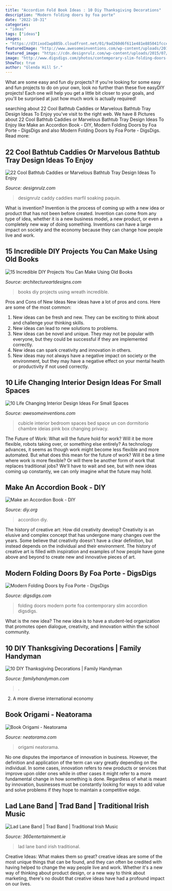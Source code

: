 ```yaml
---
title: "Accordion Fold Book Ideas : 10 Diy Thanksgiving Decorations"
description: "Modern folding doors by foa porte"
date: "2022-10-31"
categories:
- "ideas"
tags: ["ideas"]
images:
- "https://d3tixod1wp885b.cloudfront.net/01/9ad260d6f611e481e885041fcceada/img_2821.jpg"
featuredImage: "http://www.awesomeinventions.com/wp-content/uploads/2014/12/small-cubicle-room.jpg"
featured_image: "https://cdn.designrulz.com/wp-content/uploads/2015/07/bathtub-designrulz-1.jpeg"
image: "http://www.digsdigs.com/photos/contemporary-slim-folding-doors-4.jpg"
ShowToc: true
author: "Glenda Hill Sr."
---
```



What are some easy and fun diy projects?
If you're looking for some easy and fun projects to do on your own, look no further than these five easyDIY projects! Each one will help you get a little bit closer to your goals, and you'll be surprised at just how much work is actually required!

	

		
searching about 22 Cool Bathtub Caddies or Marvelous Bathtub Tray Design Ideas To Enjoy you've visit to the right web. We have 8 Pictures about 22 Cool Bathtub Caddies or Marvelous Bathtub Tray Design Ideas To Enjoy like Make an Accordion Book - DIY, Modern Folding Doors by Foa Porte - DigsDigs and also Modern Folding Doors by Foa Porte - DigsDigs. Read more:
		
    
## 22 Cool Bathtub Caddies Or Marvelous Bathtub Tray Design Ideas To Enjoy

<img loading=lazy src="https://cdn.designrulz.com/wp-content/uploads/2015/07/bathtub-designrulz-1.jpeg" onerror="this.onerror=null;this.src='https://tse1.mm.bing.net/th?id=OIP.RRgGDTZID55DFrGc3vfVhAHaLH&amp;pid=15.1';" alt="22 Cool Bathtub Caddies or Marvelous Bathtub Tray Design Ideas To Enjoy">

_Source: designrulz.com_

>designrulz caddy caddies marfil soaking paquin. 

	

What is invention?
Invention is the process of coming up with a new idea or product that has not been before created. Invention can come from any type of idea, whether it is a new business model, a new product, or even a completely new way of doing something. Inventions can have a large impact on society and the economy because they can change how people live and work.

    
## 15 Incredible DIY Projects You Can Make Using Old Books

<img loading=lazy src="https://www.architectureartdesigns.com/wp-content/uploads/2017/09/15-Incredible-DIY-Projects-You-Can-Make-Using-Old-Books-11.jpg" onerror="this.onerror=null;this.src='https://tse4.mm.bing.net/th?id=OIP.9OfG4NkIE9Vp3XlrUf86WgHaJx&amp;pid=15.1';" alt="15 Incredible DIY Projects You Can Make Using Old Books">

_Source: architectureartdesigns.com_

>books diy projects using wreath incredible. 

	

Pros and Cons of New Ideas
New ideas have a lot of pros and cons. Here are some of the most common:
1. New ideas can be fresh and new. They can be exciting to think about and challenge your thinking skills.
2. New ideas can lead to new solutions to problems.
3. New ideas can be novel and unique. They may not be popular with everyone, but they could be successful if they are implemented correctly.
4. New ideas can spark creativity and innovation in others.
5. New ideas may not always have a negative impact on society or the environment, but they may have a negative effect on your mental health or productivity if not used correctly.

    
## 10 Life Changing Interior Design Ideas For Small Spaces

<img loading=lazy src="http://www.awesomeinventions.com/wp-content/uploads/2014/12/small-cubicle-room.jpg" onerror="this.onerror=null;this.src='https://tse1.mm.bing.net/th?id=OIP.L43zraIPZ1cwqzqW3cMhCgHaLa&amp;pid=15.1';" alt="10 Life Changing Interior Design Ideas For Small Spaces">

_Source: awesomeinventions.com_

>cubicle interior bedroom spaces bed space un con dormitorio chambre ideias pink box changing privacy. 

	

The Future of Work: What will the future hold for work? Will it be more flexible, robots taking over, or something else entirely?
As technology advances, it seems as though work might become less flexible and more automated. But what does this mean for the future of work? Will it be a time where work is more flexible? Or will there be another form of work that replaces traditional jobs? We'll have to wait and see, but with new ideas coming up constantly, we can only imagine what the future may hold.

    
## Make An Accordion Book - DIY

<img loading=lazy src="https://d3tixod1wp885b.cloudfront.net/01/9ad260d6f611e481e885041fcceada/img_2821.jpg" onerror="this.onerror=null;this.src='https://tse1.mm.bing.net/th?id=OIP.zVB7-tP4HjcaP51w2FQ2CAAAAA&amp;pid=15.1';" alt="Make an Accordion Book - DIY">

_Source: diy.org_

>accordion diy. 

	

The history of creative art: How did creativity develop?
Creativity is an elusive and complex concept that has undergone many changes over the years. Some believe that creativity doesn't have a clear definition, but instead depends on the individual and their environment. The history of creative art is filled with inspiration and examples of how people have gone above and beyond to create new and innovative pieces of art.

    
## Modern Folding Doors By Foa Porte - DigsDigs

<img loading=lazy src="http://www.digsdigs.com/photos/contemporary-slim-folding-doors-4.jpg" onerror="this.onerror=null;this.src='https://tse1.mm.bing.net/th?id=OIP.CIeOxwMicTWsPdDQZ2AkZQHaFh&amp;pid=15.1';" alt="Modern Folding Doors by Foa Porte - DigsDigs">

_Source: digsdigs.com_

>folding doors modern porte foa contemporary slim accordion digsdigs. 

	

What is the new idea?
The new idea is to have a student-led organization that promotes open dialogue, creativity, and innovation within the school community.

    
## 10 DIY Thanksgiving Decorations | Family Handyman

<img loading=lazy src="https://www.familyhandyman.com/wp-content/uploads/2020/11/thanksgiving-garland-GettyImages-1042617512.jpg" onerror="this.onerror=null;this.src='https://tse2.mm.bing.net/th?id=OIP.eGCujdB7X5lv2Z2Pq3G5wwHaHa&amp;pid=15.1';" alt="10 DIY Thanksgiving Decorations | Family Handyman">

_Source: familyhandyman.com_

>. 

	

2. A more diverse international economy 

    
## Book Origami - Neatorama

<img loading=lazy src="http://www.neatorama.com/wp-content/uploads/2011/01/5368894142_066f60387e.jpg" onerror="this.onerror=null;this.src='https://tse2.mm.bing.net/th?id=OIP.kcUxlquXd2ghD2O5E106CAHaHT&amp;pid=15.1';" alt="Book Origami - Neatorama">

_Source: neatorama.com_

>origami neatorama. 

	

No one disputes the importance of innovation in business. However, the definition and application of the term can vary greatly depending on the individual. In some cases, innovation refers to new products or services that improve upon older ones while in other cases it might refer to a more fundamental change in how something is done. Regardless of what is meant by innovation, businesses must be constantly looking for ways to add value and solve problems if they hope to maintain a competitive edge.

    
## Lad Lane Band | Trad Band | Traditional Irish Music

<img loading=lazy src="https://360entertainment.ie/img/share/lad-lane_1560209607475697.png" onerror="this.onerror=null;this.src='https://tse2.mm.bing.net/th?id=OIP.mE4SVWCJDuP9gmcpF7XxMAHaD4&amp;pid=15.1';" alt="Lad Lane Band | Trad Band | Traditional Irish Music">

_Source: 360entertainment.ie_

>lad lane band irish traditional. 

	

Creative Ideas: What makes them so great?
creative ideas are some of the most unique things that can be found, and they can often be credited with having helped to change the way people live and work. Whether it's a new way of thinking about product design, or a new way to think about marketing, there's no doubt that creative ideas have had a profound impact on our lives.

